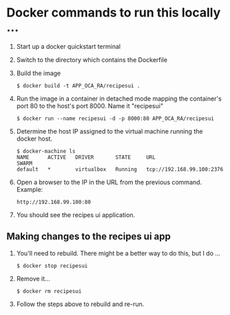 # Docker commands to run this locally ... 
1. Start up a docker quickstart terminal
2. Switch to the directory which contains the Dockerfile
3. Build the image

    ```
    $ docker build -t APP_OCA_RA/recipesui .
    ```
4. Run the image in a container in detached mode mapping the container's port 80 to the host's port 8000. Name it "recipesui"

    ```
    $ docker run --name recipesui -d -p 8000:80 APP_OCA_RA/recipesui
    ```
5. Determine the host IP assigned to the virtual machine running the docker host.

    ```
    $ docker-machine ls
    NAME      ACTIVE   DRIVER       STATE     URL                         SWARM
    default   *        virtualbox   Running   tcp://192.168.99.100:2376
    ```
6. Open a browser to the IP in the URL from the previous command. Example:

    ```
    http://192.168.99.100:80
    ```
7. You should see the recipes ui application.

## Making changes to the recipes ui app

1. You'll need to rebuild. There might be a better way to do this, but I do ...

    ```
    $ docker stop recipesui
    ```
2. Remove it...

    ```
    $ docker rm recipesui
    ```
3. Follow the steps above to rebuild and re-run.

